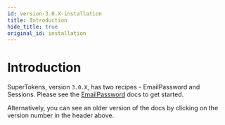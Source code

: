 ```yaml
---
id: version-3.0.X-installation
title: Introduction
hide_title: true
original_id: installation
---
```


# Introduction

SuperTokens, version `3.0.X`, has two recipes - EmailPassword and Sessions. Please see the [EmailPassword](/docs/emailpassword/introduction) docs to get started.

Alternatively, you can see an older version of the docs by clicking on the version number in the header above.